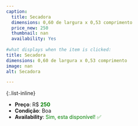 ```yaml
---
caption:
  title: Secadora
  dimensions: 0,60 de largura x 0,53 comprimento
  price_new: 250
  thumbnail: nan
  availability: Yes
  
#what displays when the item is clicked:
title: Secadora
dimensions: 0,60 de largura x 0,53 comprimento
image: nan
alt: Secadora

---
```

{:.list-inline} 
- **Preço**: R$ <span style="color:green">**250**</span>
- **Condição**: Boa
- **Availability**: <span style='color:green'>Sim, esta disponível! ✅</span>
